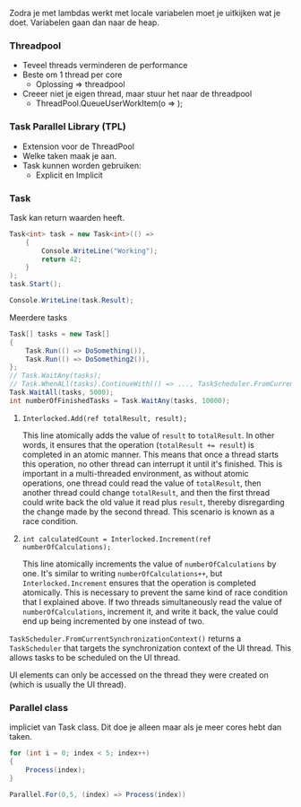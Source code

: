 Zodra je met lambdas werkt met locale variabelen moet je uitkijken wat je doet. Variabelen gaan dan naar de heap.

### Threadpool
- Teveel threads verminderen de performance
- Beste om 1 thread per core
	-  Oplossing => threadpool
- Creeer niet je eigen thread, maar stuur het naar de threadpool
	- ThreadPool.QueueUserWorkItem(o => );


### Task Parallel Library (TPL)
- Extension voor de ThreadPool
- Welke taken maak je aan.
- Task kunnen worden gebruiken:
	- Explicit en Implicit

### Task
Task kan return waarden heeft.
```cs
Task<int> task = new Task<int>(() =>
	{
		Console.WriteLine("Working");
		return 42;
	}
);
task.Start();

Console.WriteLine(task.Result);
```

Meerdere tasks
```cs
Task[] tasks = new Task[] 
{ 
	Task.Run(() => DoSomething()),
	Task.Run(() => DoSomething2()), 
}; 
// Task.WaitAny(tasks);
// Task.WhenALl(tasks).ContinueWith(() => ..., TaskScheduler.FromCurrentSynchronizationContext());
Task.WaitAll(tasks, 5000); 
int numberOfFinishedTasks = Task.WaitAny(tasks, 10000);
```

1. `Interlocked.Add(ref totalResult, result);`
    
    This line atomically adds the value of `result` to `totalResult`. In other words, it ensures that the operation (`totalResult += result`) is completed in an atomic manner. This means that once a thread starts this operation, no other thread can interrupt it until it's finished. This is important in a multi-threaded environment, as without atomic operations, one thread could read the value of `totalResult`, then another thread could change `totalResult`, and then the first thread could write back the old value it read plus `result`, thereby disregarding the change made by the second thread. This scenario is known as a race condition.
    
2. `int calculatedCount = Interlocked.Increment(ref numberOfCalculations);`
    
    This line atomically increments the value of `numberOfCalculations` by one. It's similar to writing `numberOfCalculations++`, but `Interlocked.Increment` ensures that the operation is completed atomically. This is necessary to prevent the same kind of race condition that I explained above. If two threads simultaneously read the value of `numberOfCalculations`, increment it, and write it back, the value could end up being incremented by one instead of two.

`TaskScheduler.FromCurrentSynchronizationContext()` returns a `TaskScheduler` that targets the synchronization context of the UI thread. This allows tasks to be scheduled on the UI thread.

UI elements can only be accessed on the thread they were created on (which is usually the UI thread).

### Parallel class
impliciet van Task class.
Dit doe je alleen maar als je meer cores hebt dan taken.
```cs
for (int i = 0; index < 5; index++)
{
	Process(index);
}

Parallel.For(0,5, (index) => Process(index))
```

